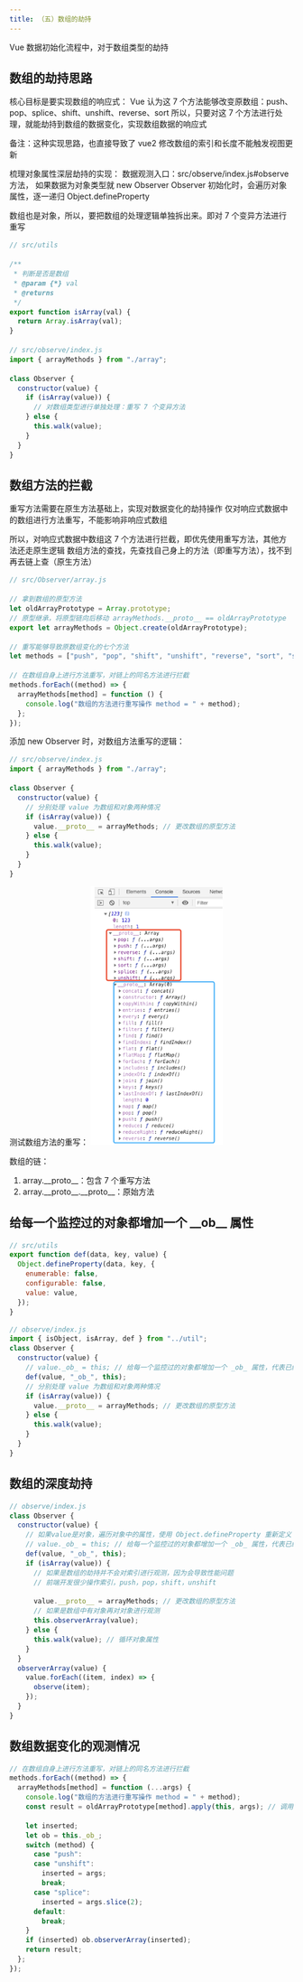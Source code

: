 ```yaml
---
title: （五）数组的劫持
---
```


Vue 数据初始化流程中，对于数组类型的劫持

<!-- more -->

## 数组的劫持思路

核心目标是要实现数组的响应式：
Vue 认为这 7 个方法能够改变原数组：push、pop、splice、shift、unshift、reverse、sort
所以，只要对这 7 个方法进行处理，就能劫持到数组的数据变化，实现数组数据的响应式

备注：这种实现思路，也直接导致了 vue2 修改数组的索引和长度不能触发视图更新

梳理对象属性深层劫持的实现：
数据观测入口：src/observe/index.js#observe 方法，
如果数据为对象类型就 new Observer
Observer 初始化时，会遍历对象属性，逐一递归 Object.defineProperty

数组也是对象，所以，要把数组的处理逻辑单独拆出来。即对 7 个变异方法进行重写

```js
// src/utils

/**
 * 判断是否是数组
 * @param {*} val
 * @returns
 */
export function isArray(val) {
  return Array.isArray(val);
}

// src/observe/index.js
import { arrayMethods } from "./array";

class Observer {
  constructor(value) {
    if (isArray(value)) {
      // 对数组类型进行单独处理：重写 7 个变异方法
    } else {
      this.walk(value);
    }
  }
}
```

## 数组方法的拦截

重写方法需要在原生方法基础上，实现对数据变化的劫持操作
仅对响应式数据中的数组进行方法重写，不能影响非响应式数组

所以，对响应式数据中数组这 7 个方法进行拦截，即优先使用重写方法，其他方法还走原生逻辑
数组方法的查找，先查找自己身上的方法（即重写方法），找不到再去链上查（原生方法）

```js
// src/Observer/array.js

// 拿到数组的原型方法
let oldArrayPrototype = Array.prototype;
// 原型继承，将原型链向后移动 arrayMethods.__proto__ == oldArrayPrototype
export let arrayMethods = Object.create(oldArrayPrototype);

// 重写能够导致原数组变化的七个方法
let methods = ["push", "pop", "shift", "unshift", "reverse", "sort", "splice"];

// 在数组自身上进行方法重写，对链上的同名方法进行拦截
methods.forEach((method) => {
  arrayMethods[method] = function () {
    console.log("数组的方法进行重写操作 method = " + method);
  };
});
```

添加 new Observer 时，对数组方法重写的逻辑：

```js
// src/observe/index.js
import { arrayMethods } from "./array";

class Observer {
  constructor(value) {
    // 分别处理 value 为数组和对象两种情况
    if (isArray(value)) {
      value.__proto__ = arrayMethods; // 更改数组的原型方法
    } else {
      this.walk(value);
    }
  }
}
```

测试数组方法的重写：
![](/images/手写vue2源码/（五）数组的劫持/打印输出1.png)

数组的链：

1. array.\_\_proto\_\_：包含 7 个重写方法
2. array.\_\_proto\_\_.\_\_proto\_\_：原始方法

## 给每一个监控过的对象都增加一个 \_\_ob\_\_ 属性

```js
// src/utils
export function def(data, key, value) {
  Object.defineProperty(data, key, {
    enumerable: false,
    configurable: false,
    value: value,
  });
}
```

```js
// observe/index.js
import { isObject, isArray, def } from "../util";
class Observer {
  constructor(value) {
    // value._ob_ = this; // 给每一个监控过的对象都增加一个 _ob_ 属性，代表已经被监控过
    def(value, "_ob_", this);
    // 分别处理 value 为数组和对象两种情况
    if (isArray(value)) {
      value.__proto__ = arrayMethods; // 更改数组的原型方法
    } else {
      this.walk(value);
    }
  }
}
```

## 数组的深度劫持

```js
// observe/index.js
class Observer {
  constructor(value) {
    // 如果value是对象，遍历对象中的属性，使用 Object.defineProperty 重新定义
    // value._ob_ = this; // 给每一个监控过的对象都增加一个 _ob_ 属性，代表已经被监控过
    def(value, "_ob_", this);
    if (isArray(value)) {
      // 如果是数组的劫持并不会对索引进行观测，因为会导致性能问题
      // 前端开发很少操作索引，push，pop，shift，unshift

      value.__proto__ = arrayMethods; // 更改数组的原型方法
      // 如果是数组中有对象再对对象进行观测
      this.observerArray(value);
    } else {
      this.walk(value); // 循环对象属性
    }
  }
  observerArray(value) {
    value.forEach((item, index) => {
      observe(item);
    });
  }
}
```

## 数组数据变化的观测情况

```js
// 在数组自身上进行方法重写，对链上的同名方法进行拦截
methods.forEach((method) => {
  arrayMethods[method] = function (...args) {
    console.log("数组的方法进行重写操作 method = " + method);
    const result = oldArrayPrototype[method].apply(this, args); // 调用原生数组方法

    let inserted;
    let ob = this._ob_;
    switch (method) {
      case "push":
      case "unshift":
        inserted = args;
        break;
      case "splice":
        inserted = args.slice(2);
      default:
        break;
    }
    if (inserted) ob.observerArray(inserted);
    return result;
  };
});
```
